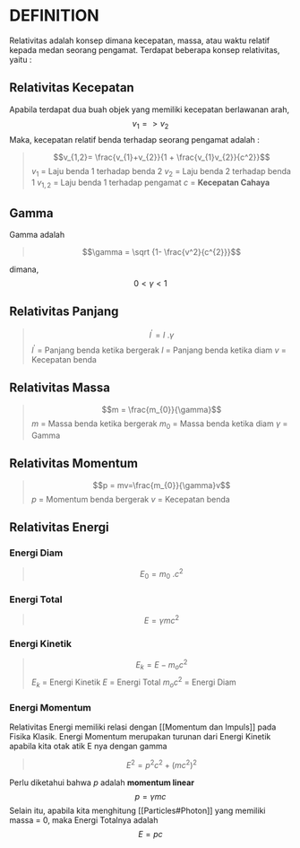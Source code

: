 # DEFINITION
Relativitas adalah konsep dimana kecepatan, massa, atau waktu relatif kepada medan seorang pengamat. Terdapat beberapa konsep relativitas, yaitu :

## Relativitas Kecepatan
Apabila terdapat dua buah objek yang memiliki kecepatan berlawanan arah, 
$$v_{1} = > v_{2}$$
Maka, kecepatan relatif benda terhadap seorang pengamat adalah :
>$$v_{1,2}= \frac{v_{1}+v_{2}}{1 + \frac{v_{1}v_{2}}{c^2}}$$
$v_{1}$ = Laju benda 1 terhadap benda 2
$v_{2}$ = Laju benda 2 terhadap benda 1
$v_{1,2}$ = Laju benda 1 terhadap pengamat
$c$ = **Kecepatan Cahaya** 

## Gamma
Gamma adalah 
>$$\gamma = \sqrt {1- \frac{v^2}{c^{2}}}$$

dimana,
$$ 0 < \gamma < 1$$

## Relativitas Panjang

>$$l^{'} = l \ . \gamma $$
$l^{'}$ = Panjang benda ketika bergerak
$l$ = Panjang benda ketika diam
$v$ = Kecepatan benda

## Relativitas Massa
>$$m = \frac{m_{0}}{\gamma}$$
$m$ = Massa benda ketika bergerak
$m_{0}$ = Massa benda ketika diam
$\gamma$ = Gamma

## Relativitas Momentum
>$$p = mv=\frac{m_{0}}{\gamma}v$$
$p$ = Momentum benda bergerak
$v$ = Kecepatan benda

## Relativitas Energi
### Energi Diam
>$$E_{0}=m_{0}  \ . c^{2}$$
### Energi Total
>$$E = \gamma mc^{2}$$

### Energi Kinetik
>$$E_{k}= E - m_{o}c^{2}$$
$E_{k}$ = Energi Kinetik
$E$ = Energi Total
$m_{o}c^{2}$ = Energi Diam

### Energi Momentum
Relativitas Energi memiliki relasi dengan [[Momentum dan Impuls]] pada Fisika Klasik. Energi Momentum merupakan turunan dari Energi Kinetik apabila kita otak atik E nya dengan gamma
>$$E^{2} = p^{2} c^{2}+(mc^2)^{2}$$

Perlu diketahui bahwa $p$ adalah **momentum linear** $$ p = \gamma m c$$
Selain itu, apabila kita menghitung [[Particles#Photon]] yang memiliki massa = 0, maka Energi Totalnya adalah
$$E = pc$$
